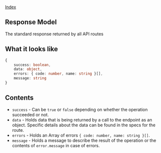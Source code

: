 [Index](../index.md)

## Response Model

The standard response returned by all API routes

## What it looks like

```typescript
{
    success: boolean,
    data: object,
    errors: { code: number, name: string }[],
    message: string
}
```

## Contents

- `success` - Can be `true` or `false` depending on whether the operation succeeded or not.
- `data` - Holds data that is being returned by a call to the endpoint as an object. Specific details about the data can be found in the specs for the route.
- `errors` - Holds an Array of errors `{ code: number, name: string }[]`.
- `message` - Holds a message to describe the result of the operation or the contents of `error.message` in case of errors.
